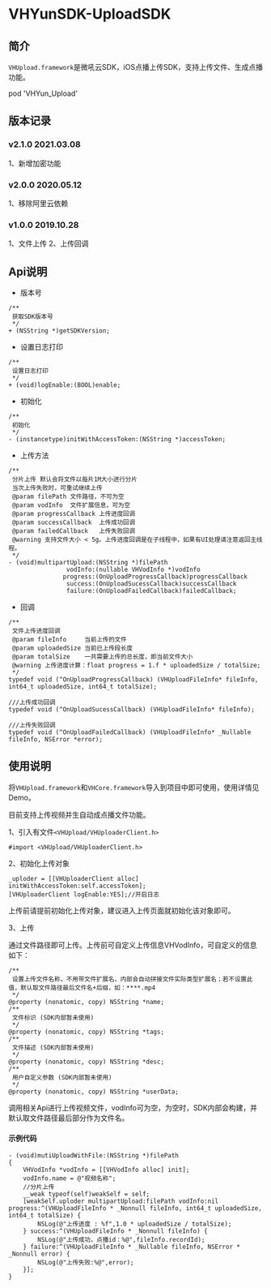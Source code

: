 # VHYunSDK-UploadSDK

## 简介

`VHUpload.framework`是微吼云SDK，iOS点播上传SDK，支持上传文件、生成点播功能。

pod 'VHYun_Upload'

## 版本记录
### v2.1.0  2021.03.08
1、新增加密功能

### v2.0.0  2020.05.12
1、移除阿里云依赖

### v1.0.0  2019.10.28
1、文件上传
2、上传回调

## Api说明

* 版本号

```
/**
 获取SDK版本号
 */
+ (NSString *)getSDKVersion;
```

* 设置日志打印

```
/**
 设置日志打印
 */
+ (void)logEnable:(BOOL)enable;
```

* 初始化

```
/**
 初始化
 */
- (instancetype)initWithAccessToken:(NSString *)accessToken;
```

* 上传方法

```
/**
 分片上传 默认会将文件以每片1M大小进行分片
 当次上传失败时，可重试继续上传
 @param filePath 文件路径，不可为空
 @param vodInfo  文件扩展信息，可为空
 @param progressCallback 上传进度回调
 @param successCallback  上传成功回调
 @param failedCallback   上传失败回调
 @warning 支持文件大小 < 5g。上传进度回调是在子线程中，如果有UI处理请注意返回主线程。
 */
- (void)multipartUpload:(NSString *)filePath
                vodInfo:(nullable VHVodInfo *)vodInfo
               progress:(OnUploadProgressCallback)progressCallback
                success:(OnUploadSucessCallback)successCallback
                failure:(OnUploadFailedCallback)failedCallback;
```

* 回调

```
/**
 文件上传进度回调
 @param fileInfo     当前上传的文件
 @param uploadedSize 当前已上传段长度
 @param totalSize    一共需要上传的总长度，即当前文件大小
 @warning 上传进度计算：float progress = 1.f * uploadedSize / totalSize;
 */
typedef void (^OnUploadProgressCallback) (VHUploadFileInfo* fileInfo, int64_t uploadedSize, int64_t totalSize);

///上传成功回调
typedef void (^OnUploadSucessCallback) (VHUploadFileInfo* fileInfo);

///上传失败回调
typedef void (^OnUploadFailedCallback) (VHUploadFileInfo* _Nullable fileInfo, NSError *error);
```

## 使用说明

将`VHUpload.framework`和`VHCore.framework`导入到项目中即可使用，使用详情见Demo。

目前支持上传视频并生自动成点播文件功能。

1、引入有文件`<VHUpload/VHUploaderClient.h>`

```
#import <VHUpload/VHUploaderClient.h>
```

2、初始化上传对象

```
_uploder = [[VHUploaderClient alloc] initWithAccessToken:self.accessToken];
[VHUploaderClient logEnable:YES];//开启日志
```

上传前请提前初始化上传对象，建议进入上传页面就初始化该对象即可。

3、上传

通过文件路径即可上传。上传前可自定义上传信息VHVodInfo，可自定义的信息如下：

```
/**
 设置上传文件名称，不用带文件扩展名，内部会自动拼接文件实际类型扩展名；若不设置此值，默认取文件路径最后文件名+后缀，如：****.mp4
 */
@property (nonatomic, copy) NSString *name;
/**
 文件标识 (SDK内部暂未使用)
 */
@property (nonatomic, copy) NSString *tags;
/**
 文件描述 (SDK内部暂未使用)
 */
@property (nonatomic, copy) NSString *desc;
/**
 用户自定义参数 (SDK内部暂未使用)
 */
@property (nonatomic, copy) NSString *userData;
```

调用相关Api进行上传视频文件，vodInfo可为空，为空时，SDK内部会构建，并默认取文件路径最后部分作为文件名。


#### 示例代码

```
- (void)mutiUploadWithFile:(NSString *)filePath
{
    VHVodInfo *vodInfo = [[VHVodInfo alloc] init];
    vodInfo.name = @"视频名称";
    //分片上传
    __weak typeof(self)weakSelf = self;
    [weakSelf.uploder multipartUpload:filePath vodInfo:nil progress:^(VHUploadFileInfo * _Nonnull fileInfo, int64_t uploadedSize, int64_t totalSize) {
        NSLog(@"上传进度 : %f",1.0 * uploadedSize / totalSize);
    } success:^(VHUploadFileInfo * _Nonnull fileInfo) {
        NSLog(@"上传成功，点播id：%@",fileInfo.recordId);
    } failure:^(VHUploadFileInfo * _Nullable fileInfo, NSError * _Nonnull error) {
        NSLog(@"上传失败:%@",error);
    }];
}
```

